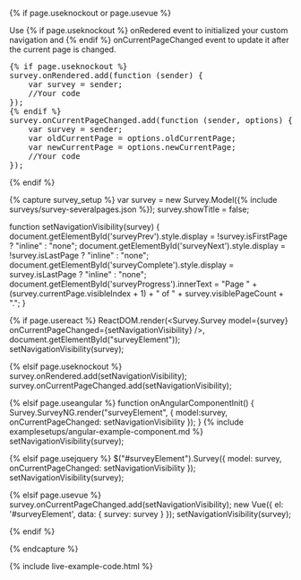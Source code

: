 {% if page.useknockout or page.usevue %}
<p>Use 
{% if page.useknockout %}
onRedered event to initialized your custom navigation and 
{% endif %}
onCurrentPageChanged event to update it after the current page is changed.</p>
<pre class="brush:js">
{% if page.useknockout %}
survey.onRendered.add(function (sender) {
    var survey = sender;
    //Your code
});
{% endif %}
survey.onCurrentPageChanged.add(function (sender, options) {
    var survey = sender;
    var oldCurrentPage = options.oldCurrentPage;
    var newCurrentPage = options.newCurrentPage;
    //Your code
});
</pre>
{% endif %}

{% capture survey_setup %}
var survey = new Survey.Model({% include surveys/survey-severalpages.json %});
survey.showTitle = false;

function setNavigationVisibility(survey) {
    document.getElementById('surveyPrev').style.display = !survey.isFirstPage ? "inline" : "none";
    document.getElementById('surveyNext').style.display = !survey.isLastPage ? "inline" : "none";
    document.getElementById('surveyComplete').style.display = survey.isLastPage ? "inline" : "none";
    document.getElementById('surveyProgress').innerText = "Page " + (survey.currentPage.visibleIndex + 1) + " of " + survey.visiblePageCount + ".";
}

{% if page.usereact %}
ReactDOM.render(<Survey.Survey model={survey} onCurrentPageChanged={setNavigationVisibility} />, document.getElementById("surveyElement"));
setNavigationVisibility(survey);

{% elsif page.useknockout %}
survey.onRendered.add(setNavigationVisibility);
survey.onCurrentPageChanged.add(setNavigationVisibility);

{% elsif page.useangular %}
function onAngularComponentInit() {
    Survey.SurveyNG.render("surveyElement", {
        model:survey,
        onCurrentPageChanged: setNavigationVisibility
    });
}
{% include examplesetups/angular-example-component.md %}
setNavigationVisibility(survey);

{% elsif page.usejquery %}
$("#surveyElement").Survey({
    model: survey,
    onCurrentPageChanged: setNavigationVisibility
});
setNavigationVisibility(survey);

{% elsif page.usevue %}
survey.onCurrentPageChanged.add(setNavigationVisibility);
new Vue({ el: '#surveyElement', data: { survey: survey } });
setNavigationVisibility(survey);

{% endif %}

{% endcapture %}

{% include live-example-code.html %}
